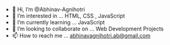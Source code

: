 - 👋 Hi, I’m @Abhinav-Agnihotri
- 👀 I’m interested in ... HTML, CSS , JavaScript
- 🌱 I’m currently learning ... JavaScript
- 💞️ I’m looking to collaborate on ... Web Development Projects
- 📫 How to reach me ... abhinavagnihotri.ab@gmail.com

<!---
abhinav-agnihotri/abhinav-agnihotri is a ✨ special ✨ repository because its `README.md` (this file) appears on your GitHub profile.
You can click the Preview link to take a look at your changes.
--->
